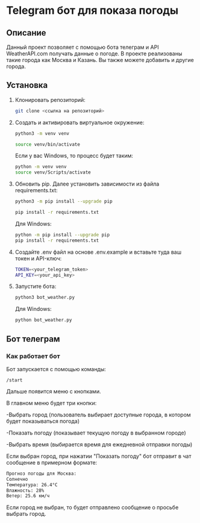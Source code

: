 # Telegram бот для показа погоды

## Описание
Данный проект позволяет с помощью бота телеграм и API WeatherAPI.com получать данные о погоде. В проекте реализованы такие города как Москва и Казань. Вы также можете добавить и другие города.

## Установка

1. Клонировать репозиторий:

    ```bash
    git clone <ссылка на репозиторий>
    ```

2. Cоздать и активировать виртуальное окружение:

    ```bash
    python3 -m venv venv

    source venv/bin/activate
    ```

    Если у вас Windows, то процесс будет таким:

    ```bash
    python -m venv venv
    source venv/Scripts/activate
    ```

3. Обновить pip. Далее установить зависимости из файла requirements.txt:

    ```bash
    python3 -m pip install --upgrade pip

    pip install -r requirements.txt
    ```

    Для Windows:

    ```bash
    python -m pip install --upgrade pip
    pip install -r requirements.txt
    ```

4. Создайте .env файл на основе .env.example и вставьте туда ваш токен и API-ключ:

    ```bash
    TOKEN=<your_telegram_token>
    API_KEY=<your_api_key>
    ```

5. Запустите бота:

    ```bash
    python3 bot_weather.py
    ```

    Для Windows:

    ```bash
    python bot_weather.py
    ```


## Бот телеграм

### Как работает бот

Бот запускается с помощью команды:

    /start

Дальше появится меню с кнопками.

В главном меню будет три кнопки:

-Выбрать город (пользователь выбирает доступные города, в котором будет показываться погода)

-Показать погоду (показывает текущую погоду в выбранном городе)

-Выбрать время (выбирается время для ежедневной отправки погоды)


Если выбран город, при нажатии "Показать погоду" бот отправит в чат сообщение в примерном формате:

```bash
Прогноз погоды для Москва:
Солнечно
Температура: 26.4°C
Влажность: 28%
Ветер: 25.6 км/ч
```

Если город не выбран, то будет отправлено сообщение о просьбе выбрать город.